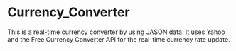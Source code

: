 # Currency_Converter

This is a real-time currency converter by using JASON data. It uses Yahoo and the Free Currency Converter API for the real-time currency rate update.
